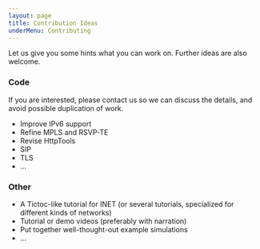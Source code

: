 ```yaml
---
layout: page
title: Contribution Ideas
underMenu: Contributing
---
```


Let us give you some hints what you can work on. Further ideas are also welcome.

### Code

If you are interested, please contact us so we can discuss the details,
and avoid possible duplication of work.

* Improve IPv6 support
* Refine MPLS and RSVP-TE
* Revise HttpTools
* SIP
* TLS
* ...

### Other

* A Tictoc-like tutorial for INET (or several tutorials, specialized for different kinds of networks)
* Tutorial or demo videos (preferably with narration)
* Put together well-thought-out example simulations
* ...

